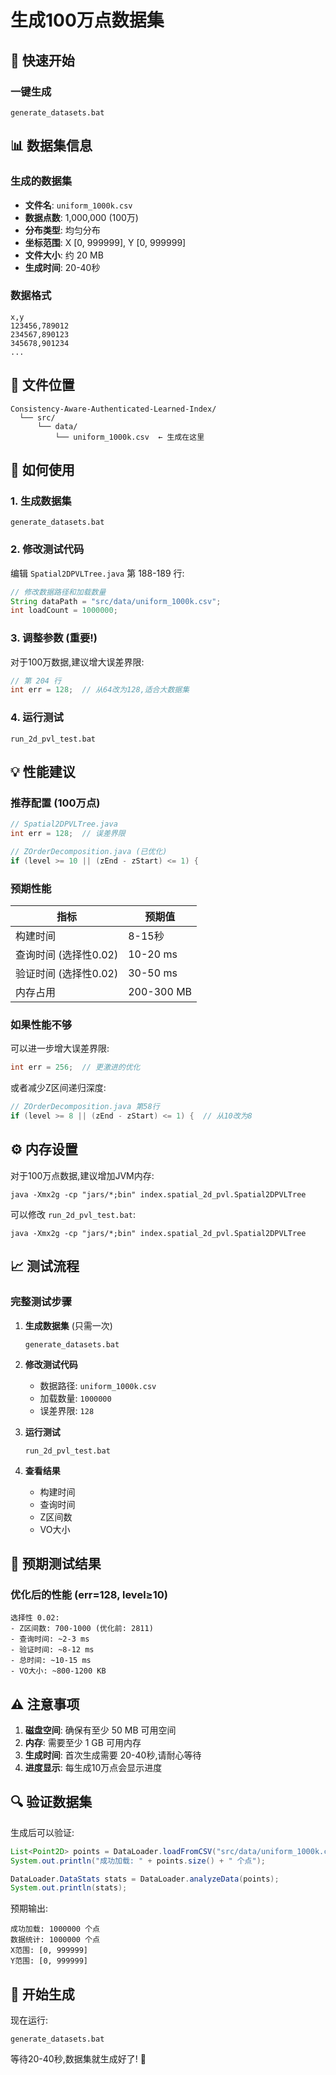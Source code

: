 # 生成100万点数据集

## 🚀 快速开始

### 一键生成

```batch
generate_datasets.bat
```

## 📊 数据集信息

### 生成的数据集

- **文件名**: `uniform_1000k.csv`
- **数据点数**: 1,000,000 (100万)
- **分布类型**: 均匀分布
- **坐标范围**: X [0, 999999], Y [0, 999999]
- **文件大小**: 约 20 MB
- **生成时间**: 20-40秒

### 数据格式

```csv
x,y
123456,789012
234567,890123
345678,901234
...
```

## 📁 文件位置

```
Consistency-Aware-Authenticated-Learned-Index/
  └── src/
      └── data/
          └── uniform_1000k.csv  ← 生成在这里
```

## 🔧 如何使用

### 1. 生成数据集

```batch
generate_datasets.bat
```

### 2. 修改测试代码

编辑 `Spatial2DPVLTree.java` 第 188-189 行:

```java
// 修改数据路径和加载数量
String dataPath = "src/data/uniform_1000k.csv";
int loadCount = 1000000;
```

### 3. 调整参数 (重要!)

对于100万数据,建议增大误差界限:

```java
// 第 204 行
int err = 128;  // 从64改为128,适合大数据集
```

### 4. 运行测试

```batch
run_2d_pvl_test.bat
```

## 💡 性能建议

### 推荐配置 (100万点)

```java
// Spatial2DPVLTree.java
int err = 128;  // 误差界限

// ZOrderDecomposition.java (已优化)
if (level >= 10 || (zEnd - zStart) <= 1) {
```

### 预期性能

| 指标 | 预期值 |
|------|--------|
| 构建时间 | 8-15秒 |
| 查询时间 (选择性0.02) | 10-20 ms |
| 验证时间 (选择性0.02) | 30-50 ms |
| 内存占用 | 200-300 MB |

### 如果性能不够

可以进一步增大误差界限:

```java
int err = 256;  // 更激进的优化
```

或者减少Z区间递归深度:

```java
// ZOrderDecomposition.java 第58行
if (level >= 8 || (zEnd - zStart) <= 1) {  // 从10改为8
```

## ⚙️ 内存设置

对于100万点数据,建议增加JVM内存:

```batch
java -Xmx2g -cp "jars/*;bin" index.spatial_2d_pvl.Spatial2DPVLTree
```

可以修改 `run_2d_pvl_test.bat`:

```batch
java -Xmx2g -cp "jars/*;bin" index.spatial_2d_pvl.Spatial2DPVLTree
```

## 📈 测试流程

### 完整测试步骤

1. **生成数据集** (只需一次)
   ```batch
   generate_datasets.bat
   ```

2. **修改测试代码**
   - 数据路径: `uniform_1000k.csv`
   - 加载数量: `1000000`
   - 误差界限: `128`

3. **运行测试**
   ```batch
   run_2d_pvl_test.bat
   ```

4. **查看结果**
   - 构建时间
   - 查询时间
   - Z区间数
   - VO大小

## 🎯 预期测试结果

### 优化后的性能 (err=128, level≥10)

```
选择性 0.02:
- Z区间数: 700-1000 (优化前: 2811)
- 查询时间: ~2-3 ms
- 验证时间: ~8-12 ms
- 总时间: ~10-15 ms
- VO大小: ~800-1200 KB
```

## ⚠️ 注意事项

1. **磁盘空间**: 确保有至少 50 MB 可用空间
2. **内存**: 需要至少 1 GB 可用内存
3. **生成时间**: 首次生成需要 20-40秒,请耐心等待
4. **进度显示**: 每生成10万点会显示进度

## 🔍 验证数据集

生成后可以验证:

```java
List<Point2D> points = DataLoader.loadFromCSV("src/data/uniform_1000k.csv", 1000000);
System.out.println("成功加载: " + points.size() + " 个点");

DataLoader.DataStats stats = DataLoader.analyzeData(points);
System.out.println(stats);
```

预期输出:
```
成功加载: 1000000 个点
数据统计: 1000000 个点
X范围: [0, 999999]
Y范围: [0, 999999]
```

## 🚀 开始生成

现在运行:

```batch
generate_datasets.bat
```

等待20-40秒,数据集就生成好了! 🎉









